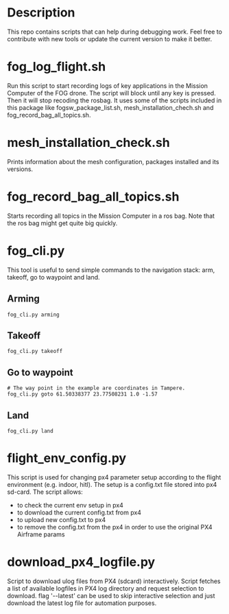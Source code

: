 # Description

This repo contains scripts that can help during debugging work.
Feel free to contribute with new tools or update the current version to make it better.

# fog_log_flight.sh
Run this script to start recording logs of key applications in the Mission Computer of the FOG drone.
The script will block until any key is pressed. Then it will stop recoding the rosbag.
It uses some of the scripts included in this package like fogsw_package_list.sh, mesh_installation_chech.sh and fog_record_bag_all_topics.sh.

# mesh_installation_check.sh
Prints information about the mesh configuration, packages installed and its versions.

# fog_record_bag_all_topics.sh
Starts recording all topics in the Mission Computer in a ros bag. Note that the ros bag might get quite big quickly.

# fog_cli.py
This tool is useful to send simple commands to the navigation stack: arm, takeoff, go to waypoint and land.

## Arming
```
fog_cli.py arming
```

## Takeoff
```
fog_cli.py takeoff
```

## Go to waypoint
```
# The way point in the example are coordinates in Tampere.
fog_cli.py goto 61.50338377 23.77508231 1.0 -1.57
```

## Land

```
fog_cli.py land
```

# flight_env_config.py
This script is used for changing px4 parameter setup according to the flight environment (e.g. indoor, hitl). The setup is a config.txt file stored into px4 sd-card.
The script allows:
 - to check the current env setup in px4
 - to download the current config.txt from px4
 - to upload new config.txt to px4
 - to remove the config.txt from the px4 in order to use the original PX4 Airframe params

# download_px4_logfile.py
Script to download ulog files from PX4 (sdcard) interactively. Script fetches a list of available logfiles in PX4 log directory and request selection to download. flag '--latest' can be used to skip interactive selection and just download the latest log file for automation purposes.

